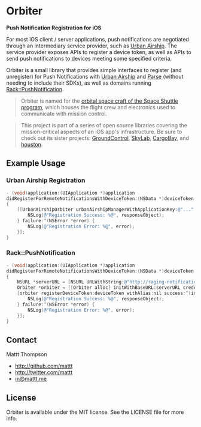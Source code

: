 Orbiter
=======
**Push Notification Registration for iOS**

For most iOS client / server applications, push notifications are negotiated through an intermediary service provider, such as [Urban Airship](http://urbanairship.com). The service provider exposes APIs to register a device token, as well as APIs to send push notifications to devices meeting some specified criteria.

Orbiter is a small library that provides simple interfaces to register (and unregister) for Push Notifications with [Urban Airship](http://urbanairship.com) and [Parse](https://parse.com) (without needing to include their SDKs), as well as domains running [Rack::PushNotification](https://github.com/mattt/rack-push-notification).

> Orbiter is named for the [orbital space craft of the Space Shuttle program](http://en.wikipedia.org/wiki/Space_Shuttle_orbiter), which houses the flight crew and electronics used to communicate with mission control.

> This project is part of a series of open source libraries covering the mission-critical aspects of an iOS app's infrastructure. Be sure to check out its sister projects: [GroundControl](https://github.com/mattt/GroundControl), [SkyLab](https://github.com/mattt/SkyLab), [CargoBay](https://github.com/mattt/CargoBay), and [houston](https://github.com/mattt/houston).

## Example Usage

### Urban Airship Registration

```objective-c
- (void)application:(UIApplication *)application
didRegisterForRemoteNotificationsWithDeviceToken:(NSData *)deviceToken
{
    [[UrbanAirshipOrbiter urbanAirshipManagerWithApplicationKey:@"..." applicationSecret:@"..."] registerDeviceToken:deviceToken withAlias:nil success:^(id responseObject) {
        NSLog(@"Registration Success: %@", responseObject);
    } failure:^(NSError *error) {
        NSLog(@"Registration Error: %@", error);
    }];
}
```

### Rack::PushNotification

```objective-c
- (void)application:(UIApplication *)application
didRegisterForRemoteNotificationsWithDeviceToken:(NSData *)deviceToken
{
    NSURL *serverURL = [NSURL URLWithString:@"http://raging-notification-3556.herokuapp.com/"]
    Orbiter *orbiter = [[Orbiter alloc] initWithBaseURL:serverURL credential:nil];
    [orbiter registerDeviceToken:deviceToken withAlias:nil success:^(id responseObject) {
        NSLog(@"Registration Success: %@", responseObject);
    } failure:^(NSError *error) {
        NSLog(@"Registration Error: %@", error);
    }];
}
```

## Contact

Mattt Thompson

- http://github.com/mattt
- http://twitter.com/mattt
- m@mattt.me

## License

Orbiter is available under the MIT license. See the LICENSE file for more info.
